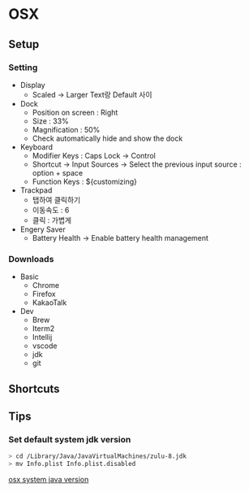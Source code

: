 # OSX

## Setup

### Setting

- Display
  - Scaled -> Larger Text랑 Default 사이
- Dock
  - Position on screen : Right
  - Size : 33%
  - Magnification : 50%
  - Check automatically hide and show the dock
- Keyboard
  - Modifier Keys : Caps Lock -> Control
  - Shortcut -> Input Sources -> Select the previous input source : option + space
  - Function Keys : ${customizing}
- Trackpad
  - 탭하여 클릭하기
  - 이동속도 : 6
  - 클릭 : 가볍게
- Engery Saver
  - Battery Health -> Enable battery health management 

### Downloads

- Basic
  - Chrome
  - Firefox
  - KakaoTalk
- Dev
  - Brew
  - Iterm2
  - Intellij
  - vscode
  - jdk
  - git

## Shortcuts

## Tips

### Set default system jdk version

```sh
> cd /Library/Java/JavaVirtualMachines/zulu-8.jdk
> mv Info.plist Info.plist.disabled
```

[osx system java version](https://stackoverflow.com/questions/21964709/how-to-set-or-change-the-default-java-jdk-version-on-os-x)
